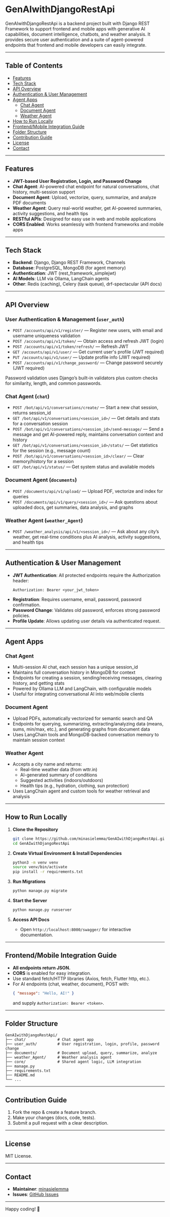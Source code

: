 # GenAIwithDjangoRestApi

GenAIwithDjangoRestApi is a backend project built with Django REST Framework to support frontend and mobile apps with generative AI capabilities, document intelligence, chatbots, and weather analysis. It provides secure user authentication and a suite of agent-powered endpoints that frontend and mobile developers can easily integrate.

---

## Table of Contents

- [Features](#features)
- [Tech Stack](#tech-stack)
- [API Overview](#api-overview)
- [Authentication & User Management](#authentication--user-management)
- [Agent Apps](#agent-apps)
  - [Chat Agent](#chat-agent)
  - [Document Agent](#document-agent)
  - [Weather Agent](#weather-agent)
- [How to Run Locally](#how-to-run-locally)
- [Frontend/Mobile Integration Guide](#frontendmobile-integration-guide)
- [Folder Structure](#folder-structure)
- [Contribution Guide](#contribution-guide)
- [License](#license)
- [Contact](#contact)

---

## Features

- **JWT-based User Registration, Login, and Password Change**
- **Chat Agent**: AI-powered chat endpoint for natural conversations, chat history, multi-session support
- **Document Agent**: Upload, vectorize, query, summarize, and analyze PDF documents
- **Weather Agent**: Query real-world weather, get AI-powered summaries, activity suggestions, and health tips
- **RESTful APIs**: Designed for easy use in web and mobile applications
- **CORS Enabled**: Works seamlessly with frontend frameworks and mobile apps

---

## Tech Stack

- **Backend**: Django, Django REST Framework, Channels
- **Database**: PostgreSQL, MongoDB (for agent memory)
- **Authentication**: JWT (rest_framework_simplejwt)
- **AI Models**: LLM via Ollama, LangChain agents
- **Other**: Redis (caching), Celery (task queue), drf-spectacular (API docs)

---

## API Overview

### User Authentication & Management (`user_auth`)
- `POST /accounts/api/v1/register/` — Register new users, with email and username uniqueness validation
- `POST /accounts/api/v1/token/` — Obtain access and refresh JWT (login)
- `POST /accounts/api/v1/token/refresh/` — Refresh JWT
- `GET /accounts/api/v1/user/` — Get current user's profile (JWT required)
- `PUT /accounts/api/v1/user/` — Update profile info (JWT required)
- `POST /accounts/api/v1/change_password/` — Change password securely (JWT required)

Password validation uses Django’s built-in validators plus custom checks for similarity, length, and common passwords.

### Chat Agent (`chat`)
- `POST /bot/api/v1/conversations/create/` — Start a new chat session, returns session_id
- `GET /bot/api/v1/conversations/<session_id>/` — Get details and stats for a conversation session
- `POST /bot/api/v1/conversations/<session_id>/send-message/` — Send a message and get AI-powered reply, maintains conversation context and history
- `GET /bot/api/v1/conversations/<session_id>/stats/` — Get statistics for the session (e.g., message count)
- `POST /bot/api/v1/conversations/<session_id>/clear/` — Clear memory/history for a session
- `GET /bot/api/v1/status/` — Get system status and available models

### Document Agent (`documents`)
- `POST /documents/api/v1/upload/` — Upload PDF, vectorize and index for queries
- `POST /documents/api/v1/query/<session_id>/` — Ask questions about uploaded docs, get summaries, data analysis, and graphs

### Weather Agent (`weather_Agent`)
- `POST /weather_analysis/api/v1/<session_id>/` — Ask about any city’s weather, get real-time conditions plus AI analysis, activity suggestions, and health tips

---

## Authentication & User Management

- **JWT Authentication**: All protected endpoints require the Authorization header:
  ```
  Authorization: Bearer <your_jwt_token>
  ```
- **Registration**: Requires username, email, password, password confirmation.
- **Password Change**: Validates old password, enforces strong password policies.
- **Profile Update**: Allows updating user details via authenticated request.

---

## Agent Apps

### Chat Agent

- Multi-session AI chat, each session has a unique session_id
- Maintains full conversation history in MongoDB for context
- Endpoints for creating a session, sending/receiving messages, clearing history, and getting stats
- Powered by Ollama LLM and LangChain, with configurable models
- Useful for integrating conversational AI into web/mobile clients

### Document Agent

- Upload PDFs, automatically vectorized for semantic search and QA
- Endpoints for querying, summarizing, extracting/analyzing data (means, sums, min/max, etc.), and generating graphs from document data
- Uses LangChain tools and MongoDB-backed conversation memory to maintain session context

### Weather Agent

- Accepts a city name and returns:
  - Real-time weather data (from wttr.in)
  - AI-generated summary of conditions
  - Suggested activities (indoors/outdoors)
  - Health tips (e.g., hydration, clothing, sun protection)
- Uses LangChain agent and custom tools for weather retrieval and analysis

---

## How to Run Locally

1. **Clone the Repository**
   ```bash
   git clone https://github.com/minasielemma/GenAIwithDjangoRestApi.git
   cd GenAIwithDjangoRestApi
   ```

2. **Create Virtual Environment & Install Dependencies**
   ```bash
   python3 -m venv venv
   source venv/bin/activate
   pip install -r requirements.txt
   ```

3. **Run Migrations**
   ```bash
   python manage.py migrate
   ```

4. **Start the Server**
   ```bash
   python manage.py runserver
   ```

5. **Access API Docs**
   - Open `http://localhost:8000/swagger/` for interactive documentation.

---

## Frontend/Mobile Integration Guide

- **All endpoints return JSON.**
- **CORS** is enabled for easy integration.
- Use standard fetch/HTTP libraries (Axios, fetch, Flutter http, etc.).
- For AI endpoints (chat, weather, document), POST with:
  ```json
  { "message": "Hello, AI!" }
  ```
  and supply `Authorization: Bearer <token>`.

---

## Folder Structure

```
GenAIwithDjangoRestApi/
├── chat/              # Chat agent app
├── user_auth/         # User registration, login, profile, password change
├── documents/         # Document upload, query, summarize, analyze
├── weather_Agent/     # Weather analysis agent
├── core/              # Shared agent logic, LLM integration
├── manage.py
├── requirements.txt
├── README.md
└── ...
```

---

## Contribution Guide

1. Fork the repo & create a feature branch.
2. Make your changes (docs, code, tests).
3. Submit a pull request with a clear description.

---

## License

MIT License.

---

## Contact

- **Maintainer**: [minasielemma](https://github.com/minasielemma)
- **Issues**: [GitHub Issues](https://github.com/minasielemma/GenAIwithDjangoRestApi/issues)

---

Happy coding! 🚀
